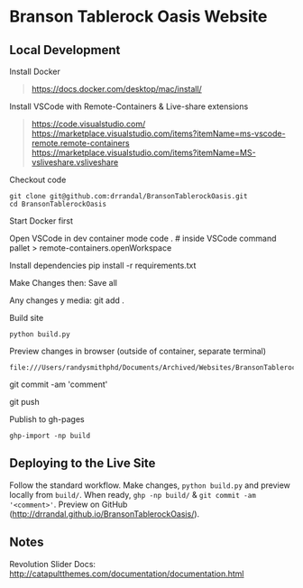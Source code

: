 # Branson Tablerock Oasis Website

Local Development
-----------------

Install Docker
> https://docs.docker.com/desktop/mac/install/

Install VSCode with Remote-Containers & Live-share extensions
> https://code.visualstudio.com/
> https://marketplace.visualstudio.com/items?itemName=ms-vscode-remote.remote-containers
> https://marketplace.visualstudio.com/items?itemName=MS-vsliveshare.vsliveshare

Checkout code

    git clone git@github.com:drrandal/BransonTablerockOasis.git
    cd BransonTablerockOasis

Start Docker first

Open VSCode in dev container mode
    code .
    # inside VSCode command pallet
    > remote-containers.openWorkspace

Install dependencies
    pip install -r requirements.txt

Make Changes then:
Save all

Any changes y media: git add .

Build site

    python build.py

Preview changes in browser (outside of container, separate terminal)

    file:///Users/randysmithphd/Documents/Archived/Websites/BransonTablerockOasis/build/index.html

git commit -am 'comment'

git push

Publish to gh-pages

    ghp-import -np build


Deploying to the Live Site
--------------------------

Follow the standard workflow.  Make changes, `python build.py` and preview locally from `build/`.
When ready, `ghp -np build/` & `git commit -am '<comment>'`.
Preview on GitHub (http://drrandal.github.io/BransonTablerockOasis/).


Notes
-----

Revolution Slider Docs: http://catapultthemes.com/documentation/documentation.html
